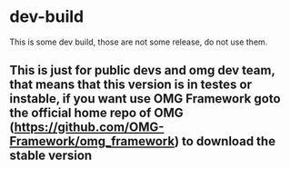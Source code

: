 # dev-build

This is some dev build, those are not some release, do not use them.

## This is just for public devs and omg dev team, that means that this version is in testes or instable, if you want use OMG Framework goto the official home repo of OMG (https://github.com/OMG-Framework/omg_framework) to download the stable version
